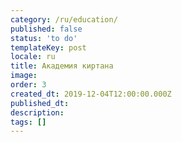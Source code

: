```yaml
---
category: /ru/education/
published: false
status: 'to do'
templateKey: post
locale: ru
title: Академия киртана
image:
order: 3
created_dt: 2019-12-04T12:00:00.000Z
published_dt:
description:
tags: []
---
```

